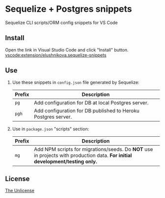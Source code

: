# Sequelize + Postgres snippets

Sequelize CLI scripts/ORM config snippets for VS Code

## Install

Open the link in Visual Studio Code and click "Install" button.
[vscode:extension/elushnikova.sequelize-snippets](vscode:extension/elushnikova.sequelize-snippets)


## Use

1. Use these snippets in `config.json` file generated by Sequelize:

    Prefix | Description
    --- | ---
    `pg` | Add configuration for DB at local Postgres server.
    `pgh` | Add configuration for DB published to Heroku Postgres server.

1. Use in `package.json` "scripts" section: 

    Prefix | Description
    --- | ---
    `mg` | Add NPM scripts for migrations/seeds. Do **NOT** use in projects with production data. **For initial development/testing only.**

## License
[The Unlicense](https://choosealicense.com/licenses/unlicense/)